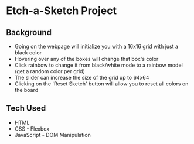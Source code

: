 # Etch-a-Sketch Project

## Background

- Going on the webpage will initialize you with a 16x16 grid with just a black color
- Hovering over any of the boxes will change that box's color
- Click rainbow to change it from black/white mode to a rainbow mode! (get a random color per grid)
- The slider can increase the size of the grid up to 64x64
- Clicking on the 'Reset Sketch' button will allow you to reset all colors on the board

## Tech Used

- HTML
- CSS - Flexbox
- JavaScript - DOM Manipulation
